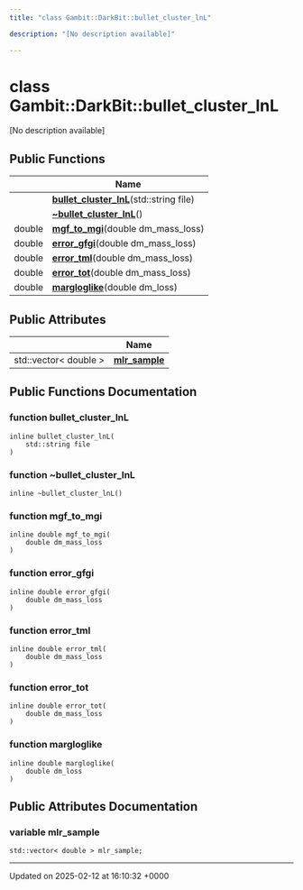 ```yaml
---
title: "class Gambit::DarkBit::bullet_cluster_lnL"

description: "[No description available]"

---
```


# class Gambit::DarkBit::bullet_cluster_lnL



[No description available]

## Public Functions

|                | Name           |
| -------------- | -------------- |
| | **[bullet_cluster_lnL](/documentation/code/classes/classgambit_1_1darkbit_1_1bullet__cluster__lnl/#function-bullet-cluster-lnl)**(std::string file) |
| | **[~bullet_cluster_lnL](/documentation/code/classes/classgambit_1_1darkbit_1_1bullet__cluster__lnl/#function-bullet-cluster-lnl)**() |
| double | **[mgf_to_mgi](/documentation/code/classes/classgambit_1_1darkbit_1_1bullet__cluster__lnl/#function-mgf-to-mgi)**(double dm_mass_loss) |
| double | **[error_gfgi](/documentation/code/classes/classgambit_1_1darkbit_1_1bullet__cluster__lnl/#function-error-gfgi)**(double dm_mass_loss) |
| double | **[error_tml](/documentation/code/classes/classgambit_1_1darkbit_1_1bullet__cluster__lnl/#function-error-tml)**(double dm_mass_loss) |
| double | **[error_tot](/documentation/code/classes/classgambit_1_1darkbit_1_1bullet__cluster__lnl/#function-error-tot)**(double dm_mass_loss) |
| double | **[margloglike](/documentation/code/classes/classgambit_1_1darkbit_1_1bullet__cluster__lnl/#function-margloglike)**(double dm_loss) |

## Public Attributes

|                | Name           |
| -------------- | -------------- |
| std::vector< double > | **[mlr_sample](/documentation/code/classes/classgambit_1_1darkbit_1_1bullet__cluster__lnl/#variable-mlr-sample)**  |

## Public Functions Documentation

### function bullet_cluster_lnL

```
inline bullet_cluster_lnL(
    std::string file
)
```


### function ~bullet_cluster_lnL

```
inline ~bullet_cluster_lnL()
```


### function mgf_to_mgi

```
inline double mgf_to_mgi(
    double dm_mass_loss
)
```


### function error_gfgi

```
inline double error_gfgi(
    double dm_mass_loss
)
```


### function error_tml

```
inline double error_tml(
    double dm_mass_loss
)
```


### function error_tot

```
inline double error_tot(
    double dm_mass_loss
)
```


### function margloglike

```
inline double margloglike(
    double dm_loss
)
```


## Public Attributes Documentation

### variable mlr_sample

```
std::vector< double > mlr_sample;
```


-------------------------------

Updated on 2025-02-12 at 16:10:32 +0000